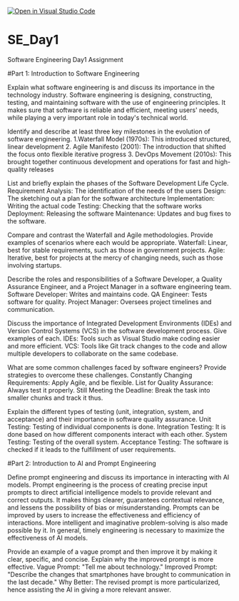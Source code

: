 [![Open in Visual Studio Code](https://classroom.github.com/assets/open-in-vscode-2e0aaae1b6195c2367325f4f02e2d04e9abb55f0b24a779b69b11b9e10269abc.svg)](https://classroom.github.com/online_ide?assignment_repo_id=15744560&assignment_repo_type=AssignmentRepo)
# SE_Day1
Software Engineering Day1 Assignment

#Part 1: Introduction to Software Engineering

Explain what software engineering is and discuss its importance in the technology industry.
Software engineering is designing, constructing, testing, and maintaining software with the use of engineering principles. It makes sure that software is reliable and efficient, meeting users' needs, while playing a very important role in today's technical world.


Identify and describe at least three key milestones in the evolution of software engineering.
1.Waterfall Model (1970s): This introduced structured, linear development
2. Agile Manifesto (2001): The introduction that shifted the focus onto flexible iterative progress
3. DevOps Movement (2010s): This brought together continuous development and operations for fast and high-quality releases


List and briefly explain the phases of the Software Development Life Cycle.
Requirement Analysis: The identification of the needs of the users
Design: The sketching out a plan for the software architecture
Implementation: Writing the actual code
Testing: Checking that the software works
Deployment: Releasing the software
Maintenance: Updates and bug fixes to the software.


Compare and contrast the Waterfall and Agile methodologies. Provide examples of scenarios where each would be appropriate.
Waterfall: Linear, best for stable requirements, such as those in government projects.
Agile: Iterative, best for projects at the mercy of changing needs, such as those involving startups.


Describe the roles and responsibilities of a Software Developer, a Quality Assurance Engineer, and a Project Manager in a software engineering team.
Software Developer: Writes and maintains code.
QA Engineer: Tests software for quality.
Project Manager: Oversees project timelines and communication.

Discuss the importance of Integrated Development Environments (IDEs) and Version Control Systems (VCS) in the software development process. Give examples of each.
IDEs: Tools such as Visual Studio make coding easier and more efficient.
VCS: Tools like Git track changes to the code and allow multiple developers to collaborate on the same codebase.



What are some common challenges faced by software engineers? Provide strategies to overcome these challenges.
Constantly Changing Requirements: Apply Agile, and be flexible.
List for Quality Assurance: Always test it properly.
Still Meeting the Deadline: Break the task into smaller chunks and track it thus.


Explain the different types of testing (unit, integration, system, and acceptance) and their importance in software quality assurance.
Unit Testing: Testing of individual components is done.
Integration Testing: It is done based on how different components interact with each other.
System Testing: Testing of the overall system.
Acceptance Testing: The software is checked if it leads to the fulfillment of user requirements.


#Part 2: Introduction to AI and Prompt Engineering


Define prompt engineering and discuss its importance in interacting with AI models.
Prompt engineering is the process of creating precise input prompts to direct artificial intelligence models to provide relevant and correct outputs. It makes things clearer, guarantees contextual relevance, and lessens the possibility of bias or misunderstanding. Prompts can be improved by users to increase the effectiveness and efficiency of interactions. More intelligent and imaginative problem-solving is also made possible by it. In general, timely engineering is necessary to maximize the effectiveness of AI models.


Provide an example of a vague prompt and then improve it by making it clear, specific, and concise. Explain why the improved prompt is more effective.
Vague Prompt: "Tell me about technology."
Improved Prompt: "Describe the changes that smartphones have brought to communication in the last decade." 	Why Better: The revised prompt is more particularized, hence assisting the AI in giving a more relevant answer.

